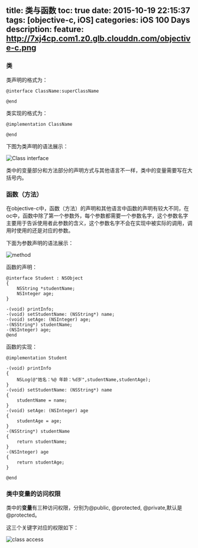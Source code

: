 title: 类与函数
toc: true
date: 2015-10-19 22:15:37
tags: [objective-c, iOS]
categories: iOS 100 Days
description: 
feature: http://7xj4cp.com1.z0.glb.clouddn.com/objective-c.png
---

### 类

类声明的格式为：

```
@interface ClassName:superClassName

@end
```

<!--more-->

类实现的格式为：

```
@implementation ClassName

@end
```

下图为类声明的语法展示：

![Class interface](http://7xj4cp.com1.z0.glb.clouddn.com/classAndMethod.png)

类中的变量部分和方法部分的声明方式与其他语言不一样，类中的变量需要写在大括号内。

### 函数（方法）

在objective-c中，函数（方法）的声明和其他语言中函数的声明有较大不同，在oc中，函数中除了第一个参数外，每个参数都需要一个参数名字，这个参数名字主要用于告诉使用者此参数的含义，这个参数名字不会在实现中被实际的调用，调用时使用的还是对应的参数。

下面为参数声明的语法展示：

![method](http://7xj4cp.com1.z0.glb.clouddn.com/method.jpg)

函数的声明：

```
@interface Student : NSObject  
{  
    NSString *studentName;  
    NSInteger age;  
}  
  
-(void) printInfo;  
-(void) setStudentName: (NSString*) name;  
-(void) setAge: (NSInteger) age;  
-(NSString*) studentName;  
-(NSInteger) age;  
@end  
```

函数的实现：

```
@implementation Student  
  
-(void) printInfo  
{  
    NSLog(@"姓名：%@ 年龄：%d岁",studentName,studentAge);  
}  
-(void) setStudentName: (NSString*) name  
{  
    studentName = name;  
}  
-(void) setAge: (NSInteger) age  
{  
    studentAge = age;  
}  
-(NSString*) studentName  
{  
    return studentName;  
}  
-(NSInteger) age  
{  
    return studentAge;  
}  
  
@end
```

### 类中变量的访问权限

类中的**变量**有三种访问权限，分别为@public, @protected, @private,默认是@protected。

这三个关键字对应的权限如下：

![class access](http://7xj4cp.com1.z0.glb.clouddn.com/classAccess.png)











